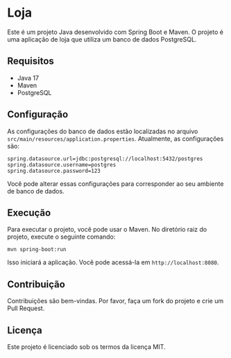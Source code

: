 # Loja

Este é um projeto Java desenvolvido com Spring Boot e Maven. O projeto é uma aplicação de loja que utiliza um banco de dados PostgreSQL.

## Requisitos

- Java 17
- Maven
- PostgreSQL

## Configuração

As configurações do banco de dados estão localizadas no arquivo `src/main/resources/application.properties`. Atualmente, as configurações são:

```
spring.datasource.url=jdbc:postgresql://localhost:5432/postgres
spring.datasource.username=postgres
spring.datasource.password=123
```

Você pode alterar essas configurações para corresponder ao seu ambiente de banco de dados.

## Execução

Para executar o projeto, você pode usar o Maven. No diretório raiz do projeto, execute o seguinte comando:

```
mvn spring-boot:run
```

Isso iniciará a aplicação. Você pode acessá-la em `http://localhost:8080`.

## Contribuição

Contribuições são bem-vindas. Por favor, faça um fork do projeto e crie um Pull Request.

## Licença

Este projeto é licenciado sob os termos da licença MIT.
